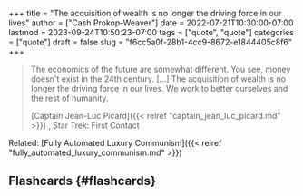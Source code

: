 +++
title = "The acquisition of wealth is no longer the driving force in our lives"
author = ["Cash Prokop-Weaver"]
date = 2022-07-21T10:30:00-07:00
lastmod = 2023-09-24T10:50:23-07:00
tags = ["quote", "quote"]
categories = ["quote"]
draft = false
slug = "f6cc5a0f-28b1-4cc9-8672-e1844405c8f6"
+++

> The economics of the future are somewhat different. You see, money doesn't exist in the 24th century. [...] The acquisition of wealth is no longer the driving force in our lives. We work to better ourselves and the rest of humanity.
>
> [Captain Jean-Luc Picard]({{< relref "captain_jean_luc_picard.md" >}}) , Star Trek: First Contact

Related: [Fully Automated Luxury Communism]({{< relref "fully_automated_luxury_communism.md" >}})


## Flashcards {#flashcards}
